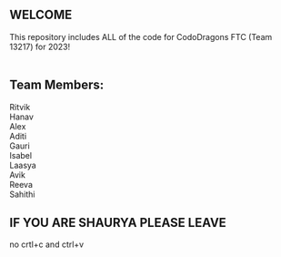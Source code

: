 ## WELCOME
This repository includes ALL of the code for CodoDragons FTC (Team 13217) for 2023! <br>
<br>
## Team Members:
Ritvik <br>
Hanav <br>
Alex <br>
Aditi <br>
Gauri <br>
Isabel <br>
Laasya <br>
Avik <br>
Reeva <br>
Sahithi <br>

## IF YOU ARE SHAURYA PLEASE LEAVE
no crtl+c and ctrl+v
